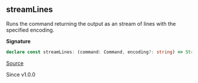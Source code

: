 ## streamLines

Runs the command returning the output as an stream of lines with the
specified encoding.

**Signature**

```ts
declare const streamLines: (command: Command, encoding?: string) => Stream<string, PlatformError, CommandExecutor>
```

[Source](https://github.com/Effect-TS/effect/tree/main/packages/platform/src/Command.ts#L236)

Since v1.0.0